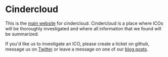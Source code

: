 Cindercloud
===

This is the [main website](https://cinder.cloud) for cindercloud. Cindercloud is a place where ICOs will be thoroughly investigated and where all information
that we found will be summarized.

If you'd like us to investigate an ICO, please create a ticket on github, message us on [Twitter](https://twitter.com/cindercloudapp) or leave a message on one of our [blog posts](https://blog.cinder.cloud).

